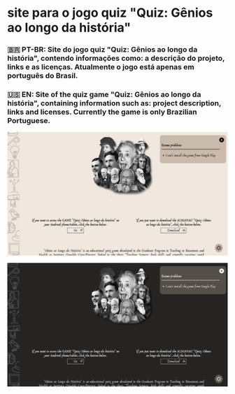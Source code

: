 # site para o jogo quiz "Quiz: Gênios ao longo da história"

### :brazil: PT-BR: Site do jogo quiz "Quiz: Gênios ao longo da história", contendo informações como: a descrição do projeto, links e as licenças. Atualmente o jogo está apenas em português do Brasil. 

### :us: EN: Site of the quiz game "Quiz: Gênios ao longo da história", containing information such as: project description, links and licenses. Currently the game is only Brazilian Portuguese.

![websites light mode screenshot](./screenshots/light.png)

![websites dark mode screenshot](./screenshots/dark.png)
